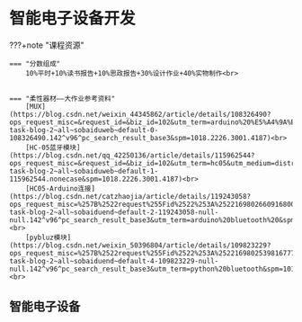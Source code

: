 # 智能电子设备开发

???+note "课程资源"


    === "分数组成"
        10%平时+10%读书报告+10%思政报告+30%设计作业+40%实物制作<br>


    === "柔性器材——大作业参考资料"
        [MUX](https://blog.csdn.net/weixin_44345862/article/details/108326490?ops_request_misc=&request_id=&biz_id=102&utm_term=arduino%20%E5%A4%9A%E8%B7%AF%E5%A4%8D%E7%94%A8%E4%BE%8B%E7%A8%8B&utm_medium=distribute.pc_search_result.none-task-blog-2~all~sobaiduweb~default-0-108326490.142^v96^pc_search_result_base3&spm=1018.2226.3001.4187)<br>
        [HC-05蓝牙模块](https://blog.csdn.net/qq_42250136/article/details/115962544?ops_request_misc=&request_id=&biz_id=102&utm_term=hc05&utm_medium=distribute.pc_search_result.none-task-blog-2~all~sobaiduweb~default-1-115962544.nonecase&spm=1018.2226.3001.4187)<br>
        [HC05-Arduino连接](https://blog.csdn.net/catzhaojia/article/details/119243058?ops_request_misc=%257B%2522request%255Fid%2522%253A%2522169802660916800186593395%2522%252C%2522scm%2522%253A%252220140713.130102334..%2522%257D&request_id=169802660916800186593395&biz_id=0&utm_medium=distribute.pc_search_result.none-task-blog-2~all~sobaiduend~default-2-119243058-null-null.142^v96^pc_search_result_base3&utm_term=arduino%20bluetooth%20&spm=1018.2226.3001.4187)<br>
        [pybluz模块](https://blog.csdn.net/weixin_50396804/article/details/109823229?ops_request_misc=%257B%2522request%255Fid%2522%253A%2522169802539816777224449711%2522%252C%2522scm%2522%253A%252220140713.130102334..%2522%257D&request_id=169802539816777224449711&biz_id=0&utm_medium=distribute.pc_search_result.none-task-blog-2~all~sobaiduend~default-4-109823229-null-null.142^v96^pc_search_result_base3&utm_term=python%20bluetooth&spm=1018.2226.3001.4187)<br>
## 智能电子设备

 
